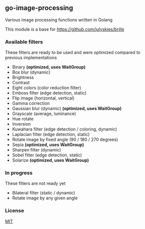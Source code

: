 ## go-image-processing

Various image processing functions written in Golang

This module is a base for https://github.com/julyskies/brille

### Available filters

These filters are ready to be used and were optimized compared to previous implementations

- Binary **(optimized, uses WaitGroup)**
- Box blur (dynamic)
- Brightness
- Contrast
- Eight colors (color reduction filter)
- Emboss filter (edge detection, static)
- Flip image (horizontal, vertical)
- Gamma correction
- Gaussian blur (dynamic) **(optimized, uses WaitGroup)**
- Grayscale (average, luminance)
- Hue rotate
- Inversion
- Kuwahara filter (edge detection / coloring, dynamic)
- Laplacian filter (edge detection, static)
- Rotate image by fixed angle (90 / 180 / 270 degrees)
- Sepia **(optimized, uses WaitGroup)**
- Sharpen filter (dynamic)
- Sobel filter (edge detection, static)
- Solarize **(optimized, uses WaitGroup)**

### In progress

These filters are not ready yet

- Bilateral filter (static / dynamic)
- Rotate image by any given angle

### License

[MIT](./LICENSE.md)
